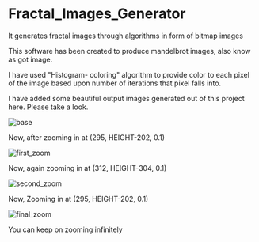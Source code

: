 # Fractal_Images_Generator 
It generates fractal images through algorithms in form of bitmap images

This software has been created to produce mandelbrot images, also know as got image. 

I have used "Histogram- coloring" algorithm to provide color to each pixel of the image based upon number of iterations that pixel falls into.

I have added some beautiful output images generated out of this project here. Please take a look. 


![base](https://user-images.githubusercontent.com/29947820/142063578-34f4626b-80ec-42c7-927d-9de860baaf45.png)


Now, after zooming in at (295, HEIGHT-202, 0.1)

![first_zoom](https://user-images.githubusercontent.com/29947820/142063973-5b305471-53e3-4f36-92e5-9d09e64f59ba.png)

Now, again zooming in at (312, HEIGHT-304, 0.1)

![second_zoom](https://user-images.githubusercontent.com/29947820/142064288-7510dcc5-5b41-4ef2-882c-ee48e7fb9ed8.png)


Now, Zooming in at (295, HEIGHT-202, 0.1)

![final_zoom](https://user-images.githubusercontent.com/29947820/142064682-6b393e84-b0e8-4382-b89a-2a33aabb3318.png)


You can keep on zooming infinitely
